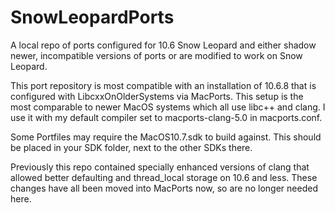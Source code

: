 # SnowLeopardPorts
A local repo of ports configured for 10.6 Snow Leopard and either shadow newer, incompatible versions of ports or are modified to work on Snow Leopard.

This port repository is most compatible with an installation of 10.6.8 that is configured with LibcxxOnOlderSystems via MacPorts. This setup is the most comparable to newer MacOS systems which all use libc++ and clang. I use it with my default compiler set to macports-clang-5.0 in macports.conf.

Some Portfiles may require the MacOS10.7.sdk to build against. This should be placed in your SDK folder, next to the other SDKs there.

Previously this repo contained specially enhanced versions of clang that allowed better defaulting and thread_local storage on 10.6 and less. These changes have all been moved into MacPorts now, so are no longer needed here.


